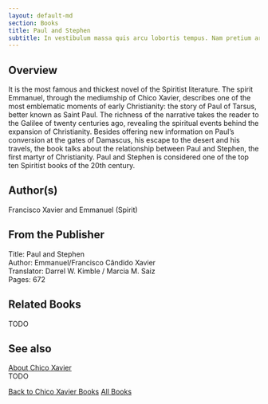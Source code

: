 ```yaml
---
layout: default-md
section: Books
title: Paul and Stephen
subtitle: In vestibulum massa quis arcu lobortis tempus. Nam pretium arcu in odio vulputate luctus.
---
```


## Overview
It is the most famous and thickest novel of the Spiritist literature. The spirit Emmanuel, through the mediumship of Chico Xavier, describes one of the most emblematic moments of early Christianity: the story of Paul of Tarsus, better known as Saint Paul. The richness of the narrative takes the reader to the Galilee of twenty centuries ago, revealing the spiritual events behind the expansion of Christianity. Besides offering new information on Paul’s conversion at the gates of Damascus, his escape to the desert and his travels, the book talks about the relationship between Paul and Stephen, the first martyr of Christianity. Paul and Stephen is considered one of the top ten Spiritist books of the 20th century.

## Author(s)
Francisco Xavier and Emmanuel (Spirit)

## From the Publisher
Title: Paul and Stephen  
Author: Emmanuel/Francisco Cândido Xavier  
Translator: Darrel W. Kimble / Marcia M. Saiz  
Pages: 672  

## Related Books
TODO

## See also
[About Chico Xavier](/profile/chico-xavier)  
TODO


<a href="/books/chico-xavier" class="button">Back to Chico Xavier Books</a>
<a href="/books" class="button">All Books</a>

